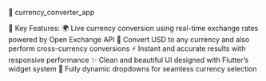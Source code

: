 💱 currency_converter_app

🔑 Key Features:
🌍 Live currency conversion using real-time exchange rates powered by Open Exchange API
💱 Convert USD to any currency and also perform cross-currency conversions
⚡ Instant and accurate results with responsive performance
✨ Clean and beautiful UI designed with Flutter’s widget system
📲 Fully dynamic dropdowns for seamless currency selection
